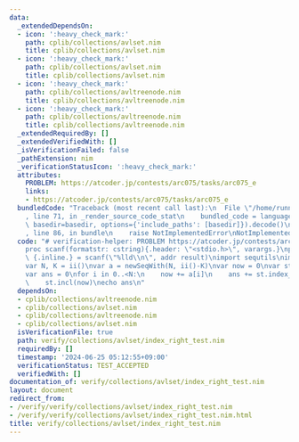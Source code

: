 ```yaml
---
data:
  _extendedDependsOn:
  - icon: ':heavy_check_mark:'
    path: cplib/collections/avlset.nim
    title: cplib/collections/avlset.nim
  - icon: ':heavy_check_mark:'
    path: cplib/collections/avlset.nim
    title: cplib/collections/avlset.nim
  - icon: ':heavy_check_mark:'
    path: cplib/collections/avltreenode.nim
    title: cplib/collections/avltreenode.nim
  - icon: ':heavy_check_mark:'
    path: cplib/collections/avltreenode.nim
    title: cplib/collections/avltreenode.nim
  _extendedRequiredBy: []
  _extendedVerifiedWith: []
  _isVerificationFailed: false
  _pathExtension: nim
  _verificationStatusIcon: ':heavy_check_mark:'
  attributes:
    PROBLEM: https://atcoder.jp/contests/arc075/tasks/arc075_e
    links:
    - https://atcoder.jp/contests/arc075/tasks/arc075_e
  bundledCode: "Traceback (most recent call last):\n  File \"/home/runner/.local/lib/python3.10/site-packages/onlinejudge_verify/documentation/build.py\"\
    , line 71, in _render_source_code_stat\n    bundled_code = language.bundle(stat.path,\
    \ basedir=basedir, options={'include_paths': [basedir]}).decode()\n  File \"/home/runner/.local/lib/python3.10/site-packages/onlinejudge_verify/languages/nim.py\"\
    , line 86, in bundle\n    raise NotImplementedError\nNotImplementedError\n"
  code: "# verification-helper: PROBLEM https://atcoder.jp/contests/arc075/tasks/arc075_e\n\
    proc scanf(formatstr: cstring){.header: \"<stdio.h>\", varargs.}\nproc ii(): int\
    \ {.inline.} = scanf(\"%lld\\n\", addr result)\nimport sequtils\nimport cplib/collections/avlset\n\
    var N, K = ii()\nvar a = newSeqWith(N, ii()-K)\nvar now = 0\nvar st = initAvlSortedMultiset(@[0])\n\
    var ans = 0\nfor i in 0..<N:\n    now += a[i]\n    ans += st.index_right(now)\n\
    \    st.incl(now)\necho ans\n"
  dependsOn:
  - cplib/collections/avltreenode.nim
  - cplib/collections/avlset.nim
  - cplib/collections/avltreenode.nim
  - cplib/collections/avlset.nim
  isVerificationFile: true
  path: verify/collections/avlset/index_right_test.nim
  requiredBy: []
  timestamp: '2024-06-25 05:12:55+09:00'
  verificationStatus: TEST_ACCEPTED
  verifiedWith: []
documentation_of: verify/collections/avlset/index_right_test.nim
layout: document
redirect_from:
- /verify/verify/collections/avlset/index_right_test.nim
- /verify/verify/collections/avlset/index_right_test.nim.html
title: verify/collections/avlset/index_right_test.nim
---
```

